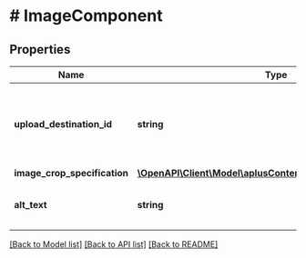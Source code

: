 # # ImageComponent

## Properties

Name | Type | Description | Notes
------------ | ------------- | ------------- | -------------
**upload_destination_id** | **string** | This identifier is provided by the Selling Partner API for Uploads. |
**image_crop_specification** | [**\OpenAPI\Client\Model\aplusContent\ImageCropSpecification**](ImageCropSpecification.md) |  |
**alt_text** | **string** | The alternative text for the image. |

[[Back to Model list]](../../README.md#models) [[Back to API list]](../../README.md#endpoints) [[Back to README]](../../README.md)
